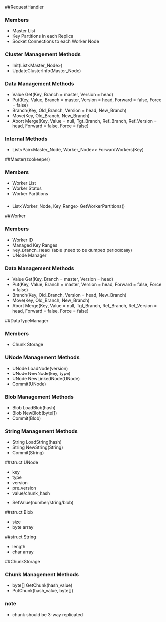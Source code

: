 ##RequestHandler
 ### Members
 * Master List
 * Key Partitions in each Replica
 * Socket Connections to each Worker Node
 ### Cluster Management Methods
 + Init(List<Master_Node>)
 + UpdateClusterInfo(Master_Node)
 ### Data Management Methods
 + Value Get(Key, Branch = master, Version = head)
 + Put(Key, Value, Branch = master, Version = head, Forward = false, Force = false)
 + Branch(Key, Old_Branch, Version = head, New_Branch)
 + Move(Key, Old_Branch, New_Branch)
 + Abort Merge(Key, Value = null, Tgt_Branch, Ref_Branch, Ref_Version = head, Forward = false, Force = false)
 ### Internal Methods
 + List<Pair<Master_Node, Worker_Node>> ForwardWorkers(Key)

##Master(zookeeper)
 ### Members
 * Worker List
 * Worker Status
 * Worker Partitions
 ###
 + List<Worker_Node, Key_Range> GetWorkerPartitions()

##Worker
 ### Members
 * Worker ID
 * Managed Key Ranges
 * Key_Branch_Head Table (need to be dumped periodically)
 * UNode Manager
 ### Data Management Methods
 + Value Get(Key, Branch = master, Version = head)
 + Put(Key, Value, Branch = master, Version = head, Forward = false, Force = false)
 + Branch(Key, Old_Branch, Version = head, New_Branch)
 + Move(Key, Old_Branch, New_Branch)
 + Abort Merge(Key, Value = null, Tgt_Branch, Ref_Branch, Ref_Version = head, Forward = false, Force = false)

##DataTypeManager
 ### Members
 * Chunk Storage
 ### UNode Management Methods
 + UNode LoadNode(version)
 + UNode NewNode(key, type)
 + UNode NewLinkedNode(UNode)
 + Commit(UNode)
 ### Blob Management Methods
 + Blob LoadBlob(hash)
 + Blob NewBlob(byte[])
 + Commit(Blob)
 ### String Management Methods
 + String LoadString(hash)
 + String NewString(String)
 + Commit(String)

##struct UNode
 * key
 * type
 * version
 * pre_version
 * value/chunk_hash
 + SetValue(number/string/blob)

##struct Blob
 * size
 * byte array

##struct String
 * length
 * char array

##ChunkStorage
 ### Chunk Management Methods
 * byte[] GetChunk(hash_value)
 * PutChunk(hash_value, byte[])
 ### note
 * chunk should be 3-way replicated
